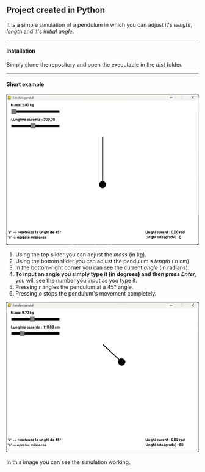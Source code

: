 ## Project created in Python

It is a simple simulation of a pendulum in which you can adjust it's *weight*, *length* and it's *initial angle*.

---
#### Installation
Simply clone the repository and open the executable in the *dist* folder.

---

#### Short example

![Pendulum1](Pendulum1.png)
1. Using the top slider you can adjust the *mass* (in kg).
2. Using the bottom slider you can adjust the pendulum's *length* (in cm).
3. In the bottom-right corner you can see the current *angle* (in radians).
4. **To input an angle you simply type it (in degrees) and then press *Enter***, you will see the number you input as you type it.
5. Pressing *r* angles the pendulum at a 45° angle.
6. Pressing *o* stops the pendulum's movement completely.

![Pendulum2](Pendulum2.png)

In this image you can see the simulation working.